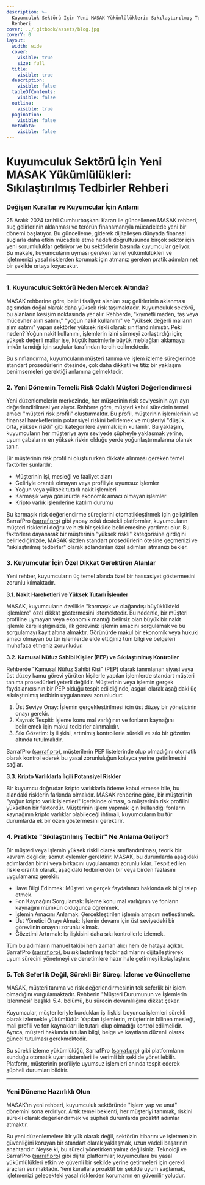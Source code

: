 ```yaml
---
description: >-
  Kuyumculuk Sektörü İçin Yeni MASAK Yükümlülükleri: Sıkılaştırılmış Tedbirler
  Rehberi
cover: ../.gitbook/assets/blog.jpg
coverY: 0
layout:
  width: wide
  cover:
    visible: true
    size: full
  title:
    visible: true
  description:
    visible: false
  tableOfContents:
    visible: false
  outline:
    visible: true
  pagination:
    visible: false
  metadata:
    visible: false
---
```


# Kuyumculuk Sektörü İçin Yeni MASAK Yükümlülükleri: Sıkılaştırılmış Tedbirler Rehberi

### Değişen Kurallar ve Kuyumcular İçin Anlamı

25 Aralık 2024 tarihli Cumhurbaşkanı Kararı ile güncellenen MASAK rehberi, suç gelirlerinin aklanması ve terörün finansmanıyla mücadelede yeni bir dönemi başlatıyor. Bu güncelleme, giderek dijitalleşen dünyada finansal suçlarla daha etkin mücadele etme hedefi doğrultusunda birçok sektör için yeni sorumluluklar getiriyor ve bu sektörlerin başında kuyumcular geliyor. Bu makale, kuyumcuların uyması gereken temel yükümlülükleri ve işletmenizi yasal risklerden korumak için atmanız gereken pratik adımları net bir şekilde ortaya koyacaktır.

***

### 1. Kuyumculuk Sektörü Neden Mercek Altında?

MASAK rehberine göre, belirli faaliyet alanları suç gelirlerinin aklanması açısından doğal olarak daha yüksek risk taşımaktadır. Kuyumculuk sektörü, bu alanların kesişim noktasında yer alır. Rehberde, "kıymetli maden, taş veya mücevher alım satımı," "yoğun nakit kullanımı" ve "yüksek değerli malların alım satımı" yapan sektörler yüksek riskli olarak sınıflandırılmıştır. Peki neden? Yoğun nakit kullanımı, işlemlerin izini sürmeyi zorlaştırdığı için; yüksek değerli mallar ise, küçük hacimlerle büyük meblağları aklamaya imkân tanıdığı için suçlular tarafından tercih edilmektedir.

Bu sınıflandırma, kuyumcuların müşteri tanıma ve işlem izleme süreçlerinde standart prosedürlerin ötesinde, çok daha dikkatli ve titiz bir yaklaşım benimsemeleri gerektiği anlamına gelmektedir.

### 2. Yeni Dönemin Temeli: Risk Odaklı Müşteri Değerlendirmesi

Yeni düzenlemelerin merkezinde, her müşterinin risk seviyesinin ayrı ayrı değerlendirilmesi yer alıyor. Rehbere göre, müşteri kabul sürecinin temel amacı "müşteri risk profili" oluşturmaktır. Bu profil, müşterinin işlemlerinin ve finansal hareketlerinin potansiyel riskini belirlemek ve müşteriyi "düşük, orta, yüksek riskli" gibi kategorilere ayırmak için kullanılır. Bu yaklaşım, kuyumcuların her müşteriye aynı seviyede şüpheyle yaklaşmak yerine, uyum çabalarını en yüksek riskin olduğu yerde yoğunlaştırmalarına olanak tanır.

Bir müşterinin risk profilini oluştururken dikkate alınması gereken temel faktörler şunlardır:

* Müşterinin işi, mesleği ve faaliyet alanı
* Geliriyle orantılı olmayan veya profiliyle uyumsuz işlemler
* Yoğun veya yüksek tutarlı nakit işlemleri
* Karmaşık veya görünürde ekonomik amacı olmayan işlemler
* Kripto varlık işlemlerine katılım durumu

Bu karmaşık risk değerlendirme süreçlerini otomatikleştirmek için geliştirilen SarrafPro ([sarraf.pro](https://sarraf.pro/)) gibi yapay zekâ destekli platformlar, kuyumcuların müşteri risklerini doğru ve hızlı bir şekilde belirlemesine yardımcı olur. Bu faktörlere dayanarak bir müşterinin "yüksek riskli" kategorisine girdiğini belirlediğinizde, MASAK sizden standart prosedürlerin ötesine geçmenizi ve "sıkılaştırılmış tedbirler" olarak adlandırılan özel adımları atmanızı bekler.

### 3. Kuyumcular İçin Özel Dikkat Gerektiren Alanlar

Yeni rehber, kuyumcuların üç temel alanda özel bir hassasiyet göstermesini zorunlu kılmaktadır.

**3.1. Nakit Hareketleri ve Yüksek Tutarlı İşlemler**

MASAK, kuyumcuların özellikle "karmaşık ve olağandışı büyüklükteki işlemlere" özel dikkat göstermesini istemektedir. Bu nedenle, bir müşteri profiline uymayan veya ekonomik mantığı belirsiz olan büyük bir nakit işlemle karşılaştığınızda, ilk göreviniz işlemin amacını sorgulamak ve bu sorgulamayı kayıt altına almaktır. Görünürde makul bir ekonomik veya hukuki amacı olmayan bu tür işlemlerde elde ettiğiniz tüm bilgi ve belgeleri muhafaza etmeniz zorunludur.

**3.2. Kamusal Nüfuz Sahibi Kişiler (PEP) ve Sıkılaştırılmış Kontroller**

Rehberde "Kamusal Nüfuz Sahibi Kişi" (PEP) olarak tanımlanan siyasi veya üst düzey kamu görevi yürüten kişilerle yapılan işlemlerde standart müşteri tanıma prosedürleri yeterli değildir. Müşterinin veya işlemin gerçek faydalanıcısının bir PEP olduğu tespit edildiğinde, asgari olarak aşağıdaki üç sıkılaştırılmış tedbirin uygulanması zorunludur:

1. Üst Seviye Onay: İşlemin gerçekleştirilmesi için üst düzey bir yöneticinin onayı gerekir.
2. Kaynak Tespiti: İşleme konu mal varlığının ve fonların kaynağını belirlemek için makul tedbirler alınmalıdır.
3. Sıkı Gözetim: İş ilişkisi, artırılmış kontrollerle sürekli ve sıkı bir gözetim altında tutulmalıdır.

SarrafPro ([sarraf.pro](https://sarraf.pro/)), müşterilerin PEP listelerinde olup olmadığını otomatik olarak kontrol ederek bu yasal zorunluluğun kolayca yerine getirilmesini sağlar.

**3.3. Kripto Varlıklarla İlgili Potansiyel Riskler**

Bir kuyumcu doğrudan kripto varlıklarla ödeme kabul etmese bile, bu alandaki risklerin farkında olmalıdır. MASAK rehberine göre, bir müşterinin "yoğun kripto varlık işlemleri" içerisinde olması, o müşterinin risk profilini yükselten bir faktördür. Müşterinin işlem yapmak için kullandığı fonların kaynağının kripto varlıklar olabileceği ihtimali, kuyumcuların bu tür durumlarda ek bir özen göstermesini gerektirir.

### 4. Pratikte "Sıkılaştırılmış Tedbir" Ne Anlama Geliyor?

Bir müşteri veya işlemin yüksek riskli olarak sınıflandırılması, teorik bir kavram değildir; somut eylemler gerektirir. MASAK, bu durumlarda aşağıdaki adımlardan birini veya birkaçını uygulamanızı zorunlu kılar. Tespit edilen riskle orantılı olarak, aşağıdaki tedbirlerden bir veya birden fazlasını uygulamanız gerekir:

* İlave Bilgi Edinmek: Müşteri ve gerçek faydalanıcı hakkında ek bilgi talep etmek.
* Fon Kaynağını Sorgulamak: İşleme konu mal varlığının ve fonların kaynağını mümkün olduğunca öğrenmek.
* İşlemin Amacını Anlamak: Gerçekleştirilen işlemin amacını netleştirmek.
* Üst Yönetici Onayı Almak: İşlemin devamı için üst seviyedeki bir görevlinin onayını zorunlu kılmak.
* Gözetimi Artırmak: İş ilişkisini daha sıkı kontrollerle izlemek.

Tüm bu adımların manuel takibi hem zaman alıcı hem de hataya açıktır. SarrafPro ([sarraf.pro](https://sarraf.pro/)), bu sıkılaştırılmış tedbir adımlarını dijitalleştirerek uyum sürecini yönetmeyi ve denetimlere hazır hale getirmeyi kolaylaştırır.

### 5. Tek Seferlik Değil, Sürekli Bir Süreç: İzleme ve Güncelleme

MASAK, müşteri tanıma ve risk değerlendirmesinin tek seferlik bir işlem olmadığını vurgulamaktadır. Rehberin "Müşteri Durumunun ve İşlemlerin İzlenmesi" başlıklı 5.4. bölümü, bu sürecin devamlılığına dikkat çeker.

Kuyumcular, müşterileriyle kurdukları iş ilişkisi boyunca işlemleri sürekli olarak izlemekle yükümlüdür. Yapılan işlemlerin, müşterinin bilinen mesleği, mali profili ve fon kaynakları ile tutarlı olup olmadığı kontrol edilmelidir. Ayrıca, müşteri hakkında tutulan bilgi, belge ve kayıtların düzenli olarak güncel tutulması gerekmektedir.

Bu sürekli izleme yükümlülüğü, SarrafPro ([sarraf.pro](https://sarraf.pro/)) gibi platformların sunduğu otomatik uyarı sistemleri ile verimli bir şekilde yönetilebilir. Platform, müşterinin profiliyle uyumsuz işlemleri anında tespit ederek şüpheli durumları bildirir.

***

### Yeni Döneme Hazırlıklı Olun

MASAK'ın yeni rehberi, kuyumculuk sektöründe "işlem yap ve unut" dönemini sona erdiriyor. Artık temel beklenti; her müşteriyi tanımak, riskini sürekli olarak değerlendirmek ve şüpheli durumlarda proaktif adımlar atmaktır.

Bu yeni düzenlemelere bir yük olarak değil, sektörün itibarını ve işletmenizin güvenliğini koruyan bir standart olarak yaklaşmak, uzun vadeli başarının anahtarıdır. Neyse ki, bu süreci yönetirken yalnız değilsiniz. Teknoloji ve SarrafPro ([sarraf.pro](https://sarraf.pro/)) gibi dijital platformlar, kuyumculara bu yasal yükümlülükleri etkin ve güvenli bir şekilde yerine getirmeleri için gerekli araçları sunmaktadır. Yeni kurallara proaktif bir şekilde uyum sağlamak, işletmenizi gelecekteki yasal risklerden korumanın en güvenilir yoludur.
